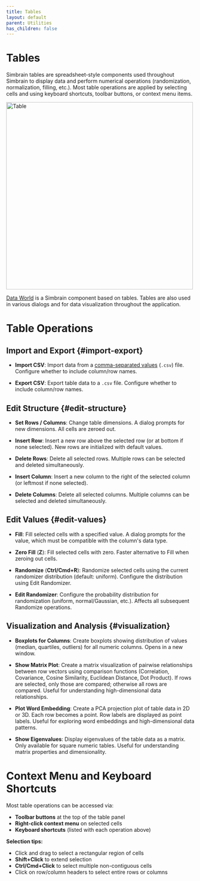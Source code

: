 ```yaml
---
title: Tables
layout: default
parent: Utilities
has_children: false
---
```


# Tables

Simbrain tables are spreadsheet-style components used throughout Simbrain to display data and perform numerical operations (randomization, normalization, filling, etc.). Most table operations are applied by selecting cells and using keyboard shortcuts, toolbar buttons, or context menu items.

<img src="/assets/images/table.png" alt="Table" style="width:500px;"/>

[Data World](../worlds/dataworld) is a Simbrain component based on tables. Tables are also used in various dialogs and for data visualization throughout the application.

# Table Operations

## Import and Export {#import-export}

- **<span id="import-csv">Import CSV</span>**: Import data from a [comma-separated values](https://en.wikipedia.org/wiki/Comma-separated_values) (`.csv`) file. Configure whether to include column/row names.

- **<span id="export-csv">Export CSV</span>**: Export table data to a `.csv` file. Configure whether to include column/row names.

## Edit Structure {#edit-structure}

- **<span id="set-rows-columns">Set Rows / Columns</span>**: Change table dimensions. A dialog prompts for new dimensions. All cells are zeroed out.

- **<span id="insert-row">Insert Row</span>**: Insert a new row above the selected row (or at bottom if none selected). New rows are initialized with default values.

- **<span id="delete-rows">Delete Rows</span>**: Delete all selected rows. Multiple rows can be selected and deleted simultaneously.

- **<span id="insert-column">Insert Column</span>**: Insert a new column to the right of the selected column (or leftmost if none selected).

- **<span id="delete-columns">Delete Columns</span>**: Delete all selected columns. Multiple columns can be selected and deleted simultaneously.

## Edit Values {#edit-values}

- **<span id="fill">Fill</span>**: Fill selected cells with a specified value. A dialog prompts for the value, which must be compatible with the column's data type.

- **<span id="zero-fill">Zero Fill</span>** (**Z**): Fill selected cells with zero. Faster alternative to Fill when zeroing out cells.

- **<span id="randomize">Randomize</span>** (**Ctrl/Cmd+R**): Randomize selected cells using the current randomizer distribution (default: uniform). Configure the distribution using Edit Randomizer.

- **<span id="edit-randomizer">Edit Randomizer</span>**: Configure the probability distribution for randomization (uniform, normal/Gaussian, etc.). Affects all subsequent Randomize operations.

## Visualization and Analysis {#visualization}

- **<span id="boxplot">Boxplots for Columns</span>**: Create boxplots showing distribution of values (median, quartiles, outliers) for all numeric columns. Opens in a new window.

- **<span id="matrix-plot">Show Matrix Plot</span>**: Create a matrix visualization of pairwise relationships between row vectors using comparison functions (Correlation, Covariance, Cosine Similarity, Euclidean Distance, Dot Product). If rows are selected, only those are compared; otherwise all rows are compared. Useful for understanding high-dimensional data relationships.

- **<span id="plot-embedding">Plot Word Embedding</span>**: Create a PCA projection plot of table data in 2D or 3D. Each row becomes a point. Row labels are displayed as point labels. Useful for exploring word embeddings and high-dimensional data patterns.

- **<span id="eigenvalues">Show Eigenvalues</span>**: Display eigenvalues of the table data as a matrix. Only available for square numeric tables. Useful for understanding matrix properties and dimensionality.

# Context Menu and Keyboard Shortcuts

Most table operations can be accessed via:
- **Toolbar buttons** at the top of the table panel
- **Right-click context menu** on selected cells
- **Keyboard shortcuts** (listed with each operation above)

**Selection tips:**
- Click and drag to select a rectangular region of cells
- **Shift+Click** to extend selection
- **Ctrl/Cmd+Click** to select multiple non-contiguous cells
- Click on row/column headers to select entire rows or columns

